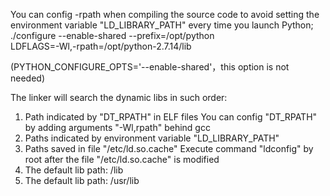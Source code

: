 You can config -rpath when compiling the source code to avoid setting the environment variable "LD_LIBRARY_PATH" every time you launch Python;
./configure --enable-shared --prefix=/opt/python \
            LDFLAGS=-Wl,-rpath=/opt/python-2.7.14/lib

(PYTHON_CONFIGURE_OPTS='--enable-shared'，this option is not needed) 

The linker will search the dynamic libs in such order:
1. Path indicated by "DT_RPATH" in ELF files
   You can config "DT_RPATH" by adding arguments "-Wl,rpath" behind gcc
2. Paths indicated by environment variable "LD_LIBRARY_PATH"
3. Paths saved in file "/etc/ld.so.cache"
   Execute command "ldconfig" by root after the file "/etc/ld.so.cache" is modified
4. The default lib path: /lib
5. The default lib path: /usr/lib

